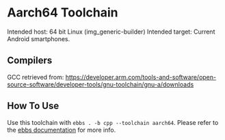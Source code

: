 # Aarch64 Toolchain

Intended host: 64 bit Linux (img_generic-builder)
Intended target: Current Android smartphones.

## Compilers

GCC retrieved from: https://developer.arm.com/tools-and-software/open-source-software/developer-tools/gnu-toolchain/gnu-a/downloads

## How To Use

Use this toolchain with `ebbs . -b cpp --toolchain aarch64`.
Please refer to the [ebbs documentation](https://github.com/eons-dev/bin_ebbs) for more info.
